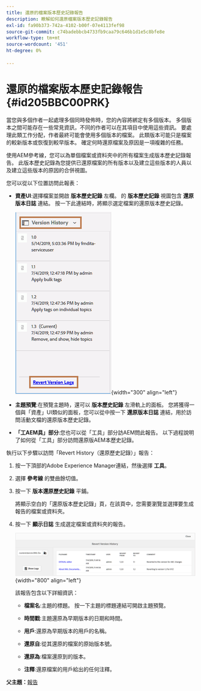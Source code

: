 ```yaml
---
title: 還原的檔案版本歷史記錄報告
description: 瞭解如何還原檔案版本歷史記錄報告
exl-id: fa90b373-742a-4102-b00f-07e4113fef98
source-git-commit: c74badebbcb4733fb9caa79c646b1d1e5c8bfe8e
workflow-type: tm+mt
source-wordcount: '451'
ht-degree: 0%

---
```


# 還原的檔案版本歷史記錄報告 {#id205BBC00PRK}

當您與多個作者一起處理多個同時發佈時，您的內容將綁定有多個版本。 多個版本之間可能存在一些常見資訊，不同的作者可以在其項目中使用這些資訊。 要處理此類工作分配，作者最終可能會使用多個版本的檔案。 此類版本可能只是檔案的較新版本或恢復到較早版本。 確定何時還原檔案及原因是一項複雜的任務。

使用AEM參考線，您可以為單個檔案或資料夾中的所有檔案生成版本歷史記錄報告。 此版本歷史記錄為您提供已還原檔案的所有版本以及建立這些版本的人員以及建立這些版本的原因的合併視圖。

您可以從以下位置訪問此報表：

- **資產UI**:選擇檔案並開啟 **版本歷史記錄** 左欄。 的 **版本歷史記錄** 視圖包含 **還原版本日誌** 連結。 按一下此連結時，將顯示選定檔案的還原版本歷史記錄。

   ![](images/revert-log-from-assets-ui.png){width="300" align="left"}

- **主題預覽**:在預覽主題時，還可以 **版本歷史記錄** 左滑軌上的面板。 您將獲得一個與「資產」UI類似的面板，您可以從中按一下 **還原版本日誌** 連結，用於訪問活動文檔的還原版本歷史記錄。

- **「工AEM具」部分**:您也可以從「工具」部分訪AEM問此報告。 以下過程說明了如何從「工具」部分訪問還原版AEM本歷史記錄。


執行以下步驟以訪問「Revert History（還原歷史記錄）」報告：

1. 按一下頂部的Adobe Experience Manager連結，然後選擇 **工具**。

1. 選擇 **參考線** 的雙曲餘切值。

1. 按一下 **版本還原歷史記錄** 平鋪。

   將顯示空白的「還原版本歷史記錄」頁，在該頁中，您需要瀏覽並選擇要生成報告的檔案或資料夾。

1. 按一下 **顯示日誌** 生成選定檔案或資料夾的報告。

   ![](images/revert-version-history-report.png){width="800" align="left"}

   該報告包含以下詳細資訊：

   - **檔案名**:主題的標題。 按一下主題的標題連結可開啟主題預覽。

   - **時間戳**:主題還原為早期版本的日期和時間。

   - **用戶**:還原為早期版本的用戶的名稱。

   - **還原自**:從其還原的檔案的原始版本號。

   - **還原為**:檔案還原到的版本。

   - **注釋**:還原檔案的用戶給出的任何注釋。


**父主題：**[&#x200B;報告](reports-intro.md)
